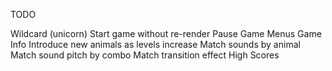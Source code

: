 TODO

Wildcard (unicorn)
Start game without re-render
Pause Game
Menus
Game Info
Introduce new animals as levels increase
Match sounds by animal
Match sound pitch by combo
Match transition effect
High Scores
